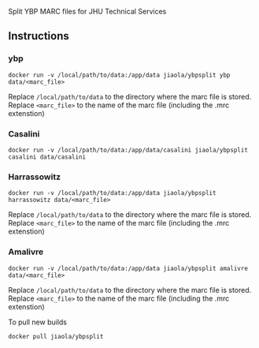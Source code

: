 Split YBP MARC files for JHU Technical Services

## Instructions

### ybp

```
docker run -v /local/path/to/data:/app/data jiaola/ybpsplit ybp data/<marc_file>
```

Replace `/local/path/to/data` to the directory where the marc file is stored.
Replace `<marc_file>` to the name of the marc file (including the .mrc extenstion)

### Casalini

```
docker run -v /local/path/to/data:/app/data/casalini jiaola/ybpsplit casalini data/casalini
```

### Harrassowitz

```
docker run -v /local/path/to/data:/app/data jiaola/ybpsplit harrassowitz data/<marc_file>
```

Replace `/local/path/to/data` to the directory where the marc file is stored.
Replace `<marc_file>` to the name of the marc file (including the .mrc extenstion)

### Amalivre

```
docker run -v /local/path/to/data:/app/data jiaola/ybpsplit amalivre data/<marc_file>
```

Replace `/local/path/to/data` to the directory where the marc file is stored.
Replace `<marc_file>` to the name of the marc file (including the .mrc extenstion)

To pull new builds

    docker pull jiaola/ybpsplit
